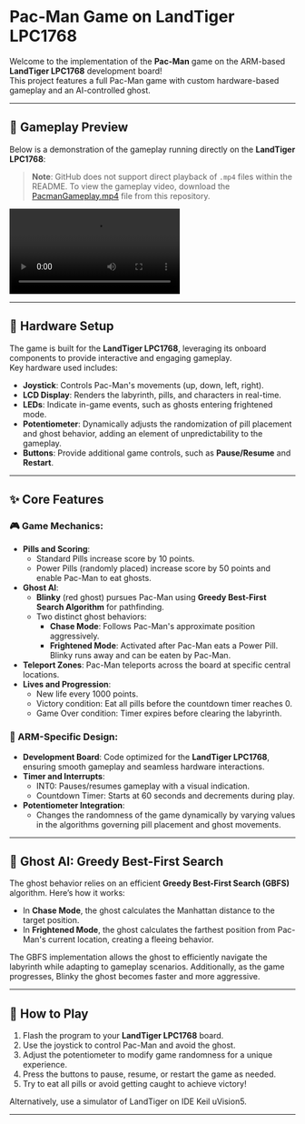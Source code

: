 # Pac-Man Game on LandTiger LPC1768

Welcome to the implementation of the **Pac-Man** game on the ARM-based **LandTiger LPC1768** development board!  
This project features a full Pac-Man game with custom hardware-based gameplay and an AI-controlled ghost.

---

## 🎥 Gameplay Preview
Below is a demonstration of the gameplay running directly on the **LandTiger LPC1768**:

> **Note**: GitHub does not support direct playback of `.mp4` files within the README. To view the gameplay video, download the [PacmanGameplay.mp4](PacmanGameplay.mp4) file from this repository.

![Gameplay](PacmanGameplay.mp4)

---

## 🔧 Hardware Setup

The game is built for the **LandTiger LPC1768**, leveraging its onboard components to provide interactive and engaging gameplay.  
Key hardware used includes:

- **Joystick**: Controls Pac-Man's movements (up, down, left, right).
- **LCD Display**: Renders the labyrinth, pills, and characters in real-time.
- **LEDs**: Indicate in-game events, such as ghosts entering frightened mode.
- **Potentiometer**: Dynamically adjusts the randomization of pill placement and ghost behavior, adding an element of unpredictability to the gameplay.
- **Buttons**: Provide additional game controls, such as **Pause/Resume** and **Restart**.

---

## ✨ Core Features

### 🎮 Game Mechanics:
- **Pills and Scoring**:
  - Standard Pills increase score by 10 points.
  - Power Pills (randomly placed) increase score by 50 points and enable Pac-Man to eat ghosts.
- **Ghost AI**:
  - **Blinky** (red ghost) pursues Pac-Man using **Greedy Best-First Search Algorithm** for pathfinding.
  - Two distinct ghost behaviors:
    - **Chase Mode**: Follows Pac-Man's approximate position aggressively.
    - **Frightened Mode**: Activated after Pac-Man eats a Power Pill. Blinky runs away and can be eaten by Pac-Man.
- **Teleport Zones**: Pac-Man teleports across the board at specific central locations.
- **Lives and Progression**:
  - New life every 1000 points.
  - Victory condition: Eat all pills before the countdown timer reaches 0.
  - Game Over condition: Timer expires before clearing the labyrinth.

### 🔁 ARM-Specific Design:
- **Development Board**: Code optimized for the **LandTiger LPC1768**, ensuring smooth gameplay and seamless hardware interactions.
- **Timer and Interrupts**:
  - INT0: Pauses/resumes gameplay with a visual indication.
  - Countdown Timer: Starts at 60 seconds and decrements during play.
- **Potentiometer Integration**:
  - Changes the randomness of the game dynamically by varying values in the algorithms governing pill placement and ghost movements.

---

## 🧠 Ghost AI: Greedy Best-First Search

The ghost behavior relies on an efficient **Greedy Best-First Search (GBFS)** algorithm. Here’s how it works:
- In **Chase Mode**, the ghost calculates the Manhattan distance to the target position.
- In **Frightened Mode**, the ghost calculates the farthest position from Pac-Man's current location, creating a fleeing behavior.

The GBFS implementation allows the ghost to efficiently navigate the labyrinth while adapting to gameplay scenarios.
Additionally, as the game progresses, Blinky the ghost becomes faster and more aggressive. 

---

## 🎉 How to Play

1. Flash the program to your **LandTiger LPC1768** board.
2. Use the joystick to control Pac-Man and avoid the ghost.
3. Adjust the potentiometer to modify game randomness for a unique experience.
4. Press the buttons to pause, resume, or restart the game as needed.
5. Try to eat all pills or avoid getting caught to achieve victory!

Alternatively, use a simulator of LandTiger on IDE Keil uVision5. 

---